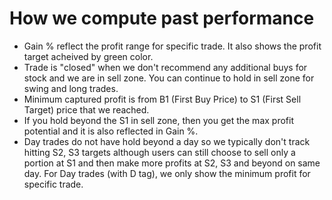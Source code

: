 # How we compute past performance
 - Gain % reflect the profit range for specific trade. It also shows the profit target acheived by green color.
 - Trade is "closed" when we don't recommend any additional buys for stock and we are in sell zone. You can continue to hold in sell zone for swing and long trades.
 - Minimum captured profit is from B1 (First Buy Price) to S1 (First Sell Target) price that we reached.
 - If you hold beyond the S1 in sell zone, then you get the max profit potential and it is also reflected in Gain %.
 - Day trades do not have hold beyond a day so we typically don't track hitting S2, S3 targets although users can still choose to sell only a portion at S1 and then make more profits at S2, S3 and beyond on same day. For Day trades (with D tag), we only show the minimum profit for specific trade.
